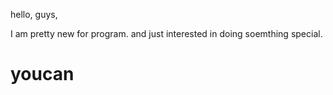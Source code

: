 hello, guys,

I am pretty new for program. and just interested in doing soemthing special.
# youcan
